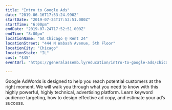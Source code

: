 ```yaml
---
title: "Intro to Google Ads"
date: "2019-06-16T17:53:24.990Z"
startDate: "2019-07-24T17:52:51.000Z"
startTime: "6:00pm"
endDate: "2019-07-24T17:52:51.000Z"
endTime: "8:00pm"
locationName: "GA Chicago @ Rent 24"
locationStreet: "444 N Wabash Avenue, 5th Floor"
locationCity: "Chicago"
locationState: "IL"
cost: "$45"
eventUrl: "https://generalassemb.ly/education/intro-to-google-ads/chicago/78010"

---
```


Google AdWords is designed to help you reach potential customers at the right moment. We will walk you through what you need to know with this highly powerful, highly technical, advertising platform. Learn keyword audience targeting, how to design effective ad copy, and estimate your ad’s success.

